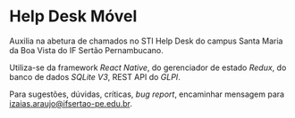 # Help Desk Móvel

Auxilia na abetura de chamados no STI Help Desk do campus Santa Maria da Boa Vista do IF Sertão Pernambucano.

Utiliza-se da framework _React Native_, do gerenciador de estado _Redux_, do banco de dados _SQLite V3_, REST API do _GLPI_.

Para sugestões, dúvidas, críticas, _bug report_, encaminhar mensagem para izaias.araujo@ifsertao-pe.edu.br.